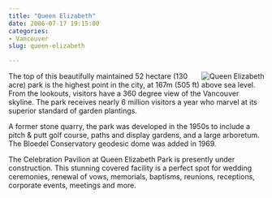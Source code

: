 ```yaml
---
title: "Queen Elizabeth"
date: 2006-07-17 19:15:00
categories:
- Vancouver
slug: queen-elizabeth

---
```


<img src="/public/uploads/2006/07/mainphoto_qepark.jpg" id="image37" alt="Queen Elizabeth" align="right" />

The top of this beautifully maintained 52 hectare (130 acre) park is the highest point in the city, at 167m (505 ft) above sea level. From the lookouts, visitors have a 360 degree view of the Vancouver skyline. The park receives nearly 6 million visitors a year who marvel at its superior standard of garden plantings.

A former stone quarry, the park was developed in the 1950s to include a pitch &amp; putt golf course, paths and display gardens, and a large arboretum. The Bloedel Conservatory geodesic dome was added in 1969.

The Celebration Pavilion at Queen Elizabeth Park is presently under construction. This stunning covered facility is a perfect spot for wedding ceremonies, renewal of vows, memorials, baptisms, reunions, receptions, corporate events, meetings and more.
